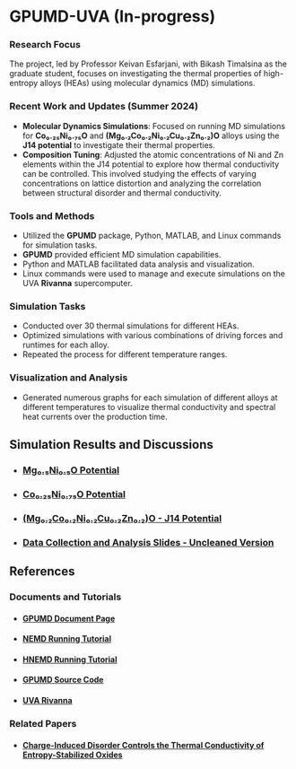 # GPUMD-UVA (In-progress)

### Research Focus
The project, led by Professor Keivan Esfarjani, with Bikash Timalsina as the graduate student, focuses on investigating the thermal properties of high-entropy alloys (HEAs) using molecular dynamics (MD) simulations.

### Recent Work and Updates (Summer 2024)
- **Molecular Dynamics Simulations**: Focused on running MD simulations for **Co₀.₂₅Ni₀.₇₅O** and **(Mg₀.₂Co₀.₂Ni₀.₂Cu₀.₂Zn₀.₂)O** alloys using the **J14 potential** to investigate their thermal properties.
- **Composition Tuning**: Adjusted the atomic concentrations of Ni and Zn elements within the J14 potential to explore how thermal conductivity can be controlled. This involved studying the effects of varying concentrations on lattice distortion and analyzing the correlation between structural disorder and thermal conductivity.

### Tools and Methods
- Utilized the **GPUMD** package, Python, MATLAB, and Linux commands for simulation tasks.
- **GPUMD** provided efficient MD simulation capabilities.
- Python and MATLAB facilitated data analysis and visualization.
- Linux commands were used to manage and execute simulations on the UVA **Rivanna** supercomputer.

### Simulation Tasks
- Conducted over 30 thermal simulations for different HEAs.
- Optimized simulations with various combinations of driving forces and runtimes for each alloy.
- Repeated the process for different temperature ranges.

### Visualization and Analysis
- Generated numerous graphs for each simulation of different alloys at different temperatures to visualize thermal conductivity and spectral heat currents over the production time.

## Simulation Results and Discussions
- ### [Mg₀.₅Ni₀.₅O Potential](./MgNiO/)
- ### [Co₀.₂₅Ni₀.₇₅O Potential](./CoNiO/)
- ### [(Mg₀.₂Co₀.₂Ni₀.₂Cu₀.₂Zn₀.₂)O - J14 Potential](./J14/)
- ### [Data Collection and Analysis Slides - Uncleaned Version](./slides/Full%20Report%20Slides%20-%20Lazy%20Version.pptx)

## References
### Documents and Tutorials
- #### [GPUMD Document Page](https://gpumd.org/index.html)
- #### [NEMD Running Tutorial](https://gpumd.org/tutorials/thermal_transport_nemd.html)
- #### [HNEMD Running Tutorial](https://gpumd.org/tutorials/thermal_transport_hnemd.html)
- #### [GPUMD Source Code](https://github.com/brucefan1983/GPUMD)
- #### [UVA Rivanna](https://www.rc.virginia.edu/userinfo/rivanna/overview/)
### Related Papers
- #### [Charge-Induced Disorder Controls the Thermal Conductivity of Entropy-Stabilized Oxides](https://onlinelibrary.wiley.com/doi/10.1002/adma.201805004)
